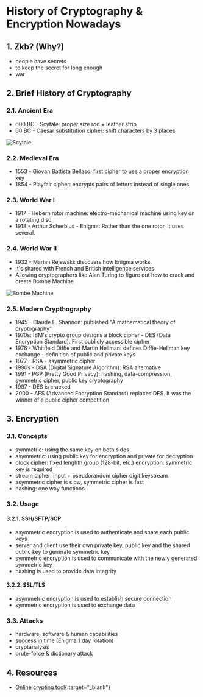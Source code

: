 # History of Cryptography & Encryption Nowadays

## 1. Zkb? (Why?)

- people have secrets
- to keep the secret for long enough
- war

## 2. Brief History of Cryptography

### 2.1. Ancient Era
- 600 BC - Scytale: proper size rod + leather strip
- 60 BC - Caesar substitution cipher: shift characters by 3 places

![Scytale](https://upload.wikimedia.org/wikipedia/commons/5/51/Skytale.png)

### 2.2. Medieval Era
- 1553 - Giovan Battista Bellaso: first cipher to use a proper encryption key
- 1854 - Playfair cipher: encrypts pairs of letters instead of single ones

### 2.3. World War I
- 1917 - Hebern rotor machine: electro-mechanical machine using key on a rotating disc
- 1918 - Arthur Scherbius - Enigma: Rather than the one rotor, it uses several.

### 2.4. World War II
- 1932 - Marian Rejewski: discovers how Enigma works.
- It's shared with French and British intelligence services
- Allowing cryptographers like Alan Turing to figure out how to crack and create Bombe Machine

![Bombe Machine](https://upload.wikimedia.org/wikipedia/commons/7/7a/Wartime_picture_of_a_Bletchley_Park_Bombe.jpg)

### 2.5. Modern Crypthography
- 1945 - Claude E. Shannon: published "A mathematical theory of cryptography"
- 1970s: IBM's crypto group designs a block cipher - DES (Data Encryption Standard). First publicly accessible cipher
- 1976 - Whitfield Diffie and Martin Hellman: defines Diffie-Hellman key exchange - definition of public and private keys
- 1977 - RSA - asymmetric cipher
- 1990s - DSA (Digital Signature Algorithm): RSA alternative
- 1991 - PGP (Pretty Good Privacy): hashing, data-compression, symmetric cipher, public key cryptography
- 1997 - DES is cracked
- 2000 - AES (Advanced Encryption Standard) replaces DES. It was the winner of a public cipher competition

## 3. Encryption

### 3.1. Concepts
- symmetric: using the same key on both sides
- asymmetric: using public key for encryption and private for decryption
- block cipher: fixed lenghth group (128-bit, etc.) encryption. symmetric key is required
- stream cipher: input + pseudorandom cipher digit keystream
- asymmetric cipher is slow, symmetric cipher is fast
- hashing: one way functions

### 3.2. Usage

#### 3.2.1. SSH/SFTP/SCP
- asymmetric encryption is used to authenticate and share each public keys
- server and client use their own private key, public key and the shared public key to generate symmetric key
- symmetric encryption is used to communicate with the newly generated symmetric key
- hashing is used to provide data integrity

#### 3.2.2. SSL/TLS
- asymmetric encryption is used to establish secure connection
- symmetric encryption is used to exchange data

### 3.3. Attacks
- hardware, software & human capabilities
- success in time (Enigma 1 day rotation)
- cryptanalysis
- brute-force & dictionary attack

## 4. Resources
- [Online crypting tool](https://cryptii.com/){:target="_blank"}
